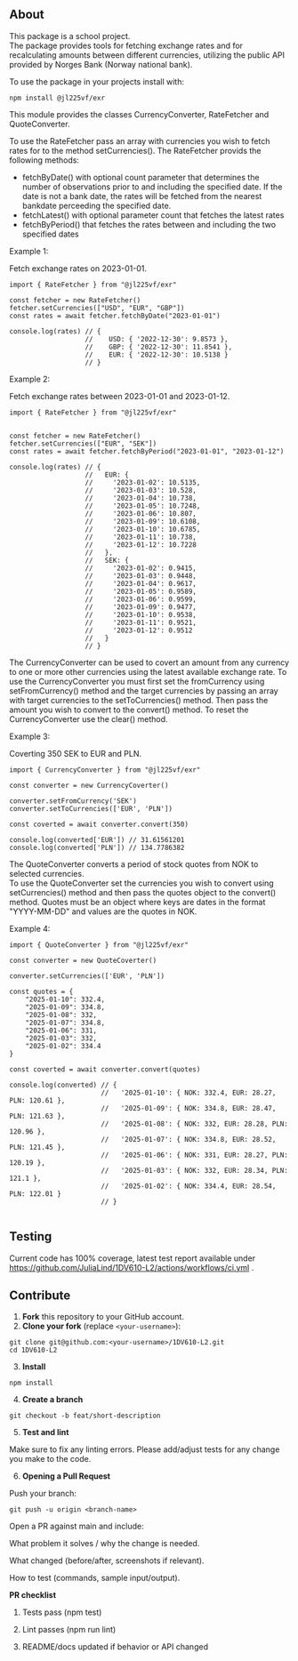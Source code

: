 ## About

This package is a school project.  
The package provides tools for fetching exchange rates and for recalculating amounts between different currencies, utilizing the public API provided by Norges Bank (Norway national bank).  

To use the package in your projects install with:  

```
npm install @jl225vf/exr   

```


This module provides the classes CurrencyConverter, RateFetcher and QuoteConverter.  

To use the RateFetcher pass an array with currencies you wish to fetch rates for to the method setCurrencies().  The RateFetcher provids the following methods:
- fetchByDate() with optional count parameter that determines the number of observations prior to and including the specified date.  If the date is not a bank date, the rates will be fetched from the nearest bankdate perceeding the specified date.  
- fetchLatest() with optional parameter count that fetches the latest rates  
- fetchByPeriod() that fetches the rates between and including the two specified dates  

 

Example 1:  

Fetch exchange rates on 2023-01-01.

```
import { RateFetcher } from "@jl225vf/exr"

const fetcher = new RateFetcher()
fetcher.setCurrencies(["USD", "EUR", "GBP"])
const rates = await fetcher.fetchByDate("2023-01-01")

console.log(rates) // {
                   //    USD: { '2022-12-30': 9.8573 },
                   //    GBP: { '2022-12-30': 11.8541 },
                   //    EUR: { '2022-12-30': 10.5138 }
                   // }

```

Example 2:  

Fetch exchange rates between 2023-01-01 and 2023-01-12.

```
import { RateFetcher } from "@jl225vf/exr"


const fetcher = new RateFetcher()
fetcher.setCurrencies(["EUR", "SEK"])
const rates = await fetcher.fetchByPeriod("2023-01-01", "2023-01-12")

console.log(rates) // {
                   //   EUR: {
                   //     '2023-01-02': 10.5135,
                   //     '2023-01-03': 10.528,
                   //     '2023-01-04': 10.738,
                   //     '2023-01-05': 10.7248,
                   //     '2023-01-06': 10.807,
                   //     '2023-01-09': 10.6108,
                   //     '2023-01-10': 10.6785,
                   //     '2023-01-11': 10.738,
                   //     '2023-01-12': 10.7228
                   //   },
                   //   SEK: {
                   //     '2023-01-02': 0.9415,
                   //     '2023-01-03': 0.9448,
                   //     '2023-01-04': 0.9617,
                   //     '2023-01-05': 0.9589,
                   //     '2023-01-06': 0.9599,
                   //     '2023-01-09': 0.9477,
                   //     '2023-01-10': 0.9538,
                   //     '2023-01-11': 0.9521,
                   //     '2023-01-12': 0.9512
                   //   }
                   // }

```


  
The CurrencyConverter can be used to covert an amount from any currency to one or more other currencies using the latest available exchange rate.  To use the CurrencyConverter you must first set the fromCurrency using setFromCurrency() method and the target currencies by passing an array with target currencies to the setToCurrencies() method. Then pass the amount you wish to convert to the convert() method. To reset the CurrencyConverter use the clear() method.
  

Example 3:  

Coverting 350 SEK to EUR and PLN.

```
import { CurrencyConverter } from "@jl225vf/exr"

const converter = new CurrencyCoverter()

converter.setFromCurrency('SEK')
converter.setToCurrencies(['EUR', 'PLN'])

const coverted = await converter.convert(350)

console.log(converted['EUR']) // 31.61561201
console.log(converted['PLN']) // 134.7786382

``` 

The QuoteConverter converts a period of stock quotes from NOK to selected currencies.  
To use the QuoteConverter set the currencies you wish to convert using setCurrencies() method and then pass the quotes object to the convert() method. Quotes must be an object where keys are dates in the format "YYYY-MM-DD" and values are the quotes in NOK.  

Example 4:

```
import { QuoteConverter } from "@jl225vf/exr"

const converter = new QuoteCoverter()

converter.setCurrencies(['EUR', 'PLN'])

const quotes = {
    "2025-01-10": 332.4,
    "2025-01-09": 334.8,
    "2025-01-08": 332,
    "2025-01-07": 334.8,
    "2025-01-06": 331,
    "2025-01-03": 332,
    "2025-01-02": 334.4
}

const coverted = await converter.convert(quotes)

console.log(converted) // {
                       //   '2025-01-10': { NOK: 332.4, EUR: 28.27, PLN: 120.61 },
                       //   '2025-01-09': { NOK: 334.8, EUR: 28.47, PLN: 121.63 },
                       //   '2025-01-08': { NOK: 332, EUR: 28.28, PLN: 120.96 },
                       //   '2025-01-07': { NOK: 334.8, EUR: 28.52, PLN: 121.45 },
                       //   '2025-01-06': { NOK: 331, EUR: 28.27, PLN: 120.19 },
                       //   '2025-01-03': { NOK: 332, EUR: 28.34, PLN: 121.1 },
                       //   '2025-01-02': { NOK: 334.4, EUR: 28.54, PLN: 122.01 }
                       // }


``` 

## Testing

Current code has 100% coverage, latest test report available under https://github.com/JuliaLind/1DV610-L2/actions/workflows/ci.yml .  

## Contribute  

1. **Fork** this repository to your GitHub account.
2. **Clone your fork** (replace `<your-username>`):

```
git clone git@github.com:<your-username>/1DV610-L2.git
cd 1DV610-L2
```
3. **Install**
```
npm install
```

4. **Create a branch**

```
git checkout -b feat/short-description
```

5. **Test and lint**

Make sure to fix any linting errors. Please add/adjust tests for any change you make to the code.

6. **Opening a Pull Request**

Push your branch:

```
git push -u origin <branch-name>
```
  
Open a PR against main and include:  
  
What problem it solves / why the change is needed.  
  
What changed (before/after, screenshots if relevant).  
  
How to test (commands, sample input/output).  
  
**PR checklist**  
  
1. Tests pass (npm test)  

2. Lint passes (npm run lint)

3. README/docs updated if behavior or API changed
